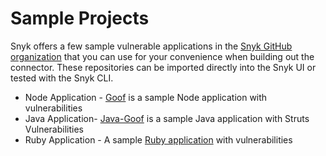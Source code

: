 # Sample Projects

Snyk offers a few sample vulnerable applications in the [Snyk GitHub organization](https://github.com/snyk) that you can use for your convenience when building out the connector. These repositories can be imported directly into the Snyk UI or tested with the Snyk CLI.

* Node Application - [Goof](https://github.com/snyk/goof) is a sample Node application with vulnerabilities
* Java Application- [Java-Goof](https://github.com/snyk/java-goof) is a sample Java application with Struts Vulnerabilities
* Ruby Application - A sample [Ruby application](https://github.com/snyk/test-ruby-project) with vulnerabilities


